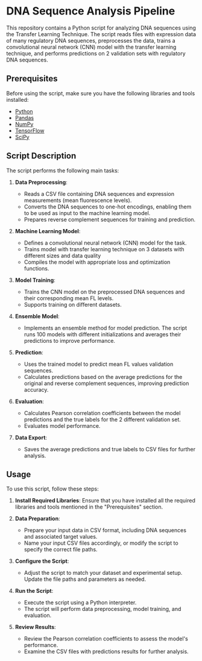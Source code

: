 # DNA Sequence Analysis Pipeline

This repository contains a Python script for analyzing DNA sequences using the Transfer Learning Technique. The script reads files with expression data of many regulatory DNA sequences, preprocesses the data, trains a convolutional neural network (CNN) model with the transfer learning technique, and performs predictions on 2 validation sets with regulatory DNA sequences.

## Prerequisites

Before using the script, make sure you have the following libraries and tools installed:

- [Python](https://www.python.org/)
- [Pandas](https://pandas.pydata.org/)
- [NumPy](https://numpy.org/)
- [TensorFlow](https://www.tensorflow.org/)
- [SciPy](https://www.scipy.org/)
## Script Description

The script performs the following main tasks:

1. **Data Preprocessing**:
   - Reads a CSV file containing DNA sequences and expression measurements (mean fluorescence levels).
   - Converts the DNA sequences to one-hot encodings, enabling them to be used as input to the machine learning model.
   - Prepares reverse complement sequences for training and prediction.

2. **Machine Learning Model**:
   - Defines a convolutional neural network (CNN) model for the task.
   - Trains model with transfer learning technique on 3 datasets with different sizes and data quality
   - Compiles the model with appropriate loss and optimization functions.

3. **Model Training**:
   - Trains the CNN model on the preprocessed DNA sequences and their corresponding mean FL levels.
   - Supports training on different datasets.

4. **Ensemble Model**:
   - Implements an ensemble method for model prediction. The script runs 100 models with different initializations and averages their predictions to improve performance.

5. **Prediction**:
   - Uses the trained model to predict mean FL values validation sequences.
   - Calculates predictions based on the average predictions for the original and reverse complement sequences, improving prediction accuracy.

6. **Evaluation**:
   - Calculates Pearson correlation coefficients between the model predictions and the true labels for the 2 different validation set.
   - Evaluates model performance.

7. **Data Export**:
   - Saves the average predictions and true labels to CSV files for further analysis.

## Usage

To use this script, follow these steps:

1. **Install Required Libraries**:
   Ensure that you have installed all the required libraries and tools mentioned in the "Prerequisites" section.

2. **Data Preparation**:
   - Prepare your input data in CSV format, including DNA sequences and associated target values.
   - Name your input CSV files accordingly, or modify the script to specify the correct file paths.

3. **Configure the Script**:
   - Adjust the script to match your dataset and experimental setup. Update the file paths and parameters as needed.

4. **Run the Script**:
   - Execute the script using a Python interpreter.
   - The script will perform data preprocessing, model training, and evaluation.

5. **Review Results**:
   - Review the Pearson correlation coefficients to assess the model's performance.
   - Examine the CSV files with predictions results for further analysis.
